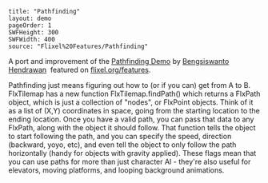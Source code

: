 ```
title: "Pathfinding"
layout: demo
pageOrder: 1
SWFHeight: 300
SWFWidth: 400
source: "Flixel%20Features/Pathfinding"
```

A port and improvement of the [Pathfinding Demo](https://code.google.com/p/mightiesthero-flash-game-dev-tips/source/browse/FlxPathFinding/src/PlayState.as) by&nbsp;[Bengsiswanto Hendrawan](http://mightiesthero.blogspot.de/)&nbsp;&nbsp;featured on&nbsp;[flixel.org/features](http://flixel.org/features.html).

Pathfinding just means figuring out how to (or if you can) get from A to B. FlxTilemap has a new function FlxTilemap.findPath() which returns a FlxPath object, which is just a collection of "nodes", or FlxPoint objects. Think of it as a list of (X,Y) coordinates in space, going from the starting location to the ending location. Once you have a valid path, you can pass that data to any FlxPath, along with the object it should follow. That function tells the object to start following the path, and you can specify the speed, direction (backward, yoyo, etc), and even tell the object to only follow the path horizontally (handy for objects with gravity applied). These flags mean that you can use paths for more than just character AI - they're also useful for elevators, moving platforms, and looping background animations.&nbsp;
